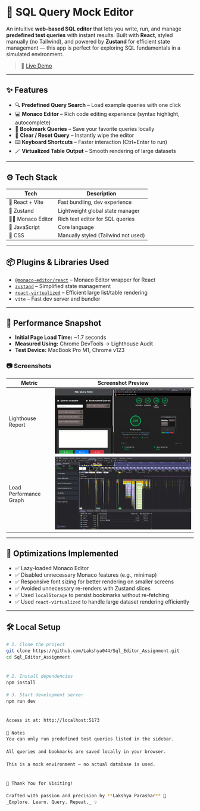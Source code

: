 # 🧠 SQL Query Mock Editor

An intuitive **web-based SQL editor** that lets you write, run, and manage **predefined test queries** with instant results. Built with **React**, styled manually (no Tailwind), and powered by **Zustand** for efficient state management — this app is perfect for exploring SQL fundamentals in a simulated environment.

> 🚀 [Live Demo](https://sql-editor-assignment.vercel.app)

---

## ✨ Features

- 🔍 **Predefined Query Search** – Load example queries with one click  
- 💻 **Monaco Editor** – Rich code editing experience (syntax highlight, autocomplete)  
- 💾 **Bookmark Queries** – Save your favorite queries locally  
- 🧹 **Clear / Reset Query** – Instantly wipe the editor  
- ⌨️ **Keyboard Shortcuts** – Faster interaction (Ctrl+Enter to run)  
- 🪄 **Virtualized Table Output** – Smooth rendering of large datasets  

---

## ⚙️ Tech Stack

| Tech              | Description                                |
|-------------------|--------------------------------------------|
| 🧩 React + Vite   | Fast bundling, dev experience              |
| 🧠 Zustand         | Lightweight global state manager           |
| 🧑‍💻 Monaco Editor | Rich text editor for SQL queries           |
| 🧪 JavaScript     | Core language                              |
| 🎨 CSS            | Manually styled (Tailwind not used)       |

---

## 📦 Plugins & Libraries Used

- [`@monaco-editor/react`](https://www.npmjs.com/package/@monaco-editor/react) – Monaco Editor wrapper for React  
- [`zustand`](https://www.npmjs.com/package/zustand) – Simplified state management  
- [`react-virtualized`](https://www.npmjs.com/package/react-virtualized) – Efficient large list/table rendering  
- `vite` – Fast dev server and bundler  

---

## 🚀 Performance Snapshot

- **Initial Page Load Time:** ~1.7 seconds  
- **Measured Using:** Chrome DevTools → Lighthouse Audit  
- **Test Device:** MacBook Pro M1, Chrome v123  

### 📷 Screenshots

| Metric                  | Screenshot Preview |
|------------------------|--------------------|
| Lighthouse Report       | ![Lighthouse Report](./Sql_Editor_Assignment/public/screenshots/Performance.png) |
| Load Performance Graph  | ![Load Graph](./Sql_Editor_Assignment/public/screenshots/Graph.png) |



---

## 🧠 Optimizations Implemented

- ✅ Lazy-loaded Monaco Editor  
- ✅ Disabled unnecessary Monaco features (e.g., minimap)  
- ✅ Responsive font sizing for better rendering on smaller screens  
- ✅ Avoided unnecessary re-renders with Zustand slices  
- ✅ Used `localStorage` to persist bookmarks without re-fetching  
- ✅ Used `react-virtualized` to handle large dataset rendering efficiently  

---

## 🛠 Local Setup

```bash
# 1. Clone the project
git clone https://github.com/Lakshya044/Sql_Editor_Assignment.git
cd Sql_Editor_Assignment


# 2. Install dependencies
npm install

# 3. Start development server
npm run dev


Access it at: http://localhost:5173

📌 Notes
You can only run predefined test queries listed in the sidebar.

All queries and bookmarks are saved locally in your browser.

This is a mock environment – no actual database is used.


🙌 Thank You for Visiting!

Crafted with passion and precision by **Lakshya Parashar** 🚀  
_Explore. Learn. Query. Repeat._ 💡
